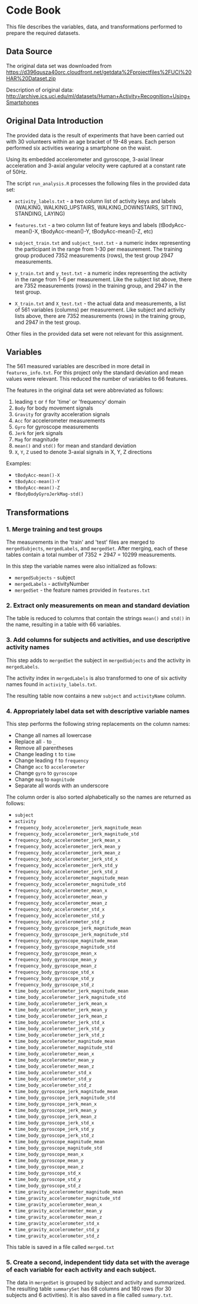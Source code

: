 # Code Book

This file describes the variables, data, and transformations performed to prepare the required datasets.

## Data Source

The original data set was downloaded from <https://d396qusza40orc.cloudfront.net/getdata%2Fprojectfiles%2FUCI%20HAR%20Dataset.zip>

Description of original data: <http://archive.ics.uci.edu/ml/datasets/Human+Activity+Recognition+Using+Smartphones>

## Original Data Introduction

The provided data is the result of experiments that have been carried out with 30 volunteers within an age bracket of 19-48 years. Each person performed six activities wearing a smartphone on the waist.

Using its embedded accelerometer and gyroscope, 3-axial linear acceleration and 3-axial angular velocity were captured at a constant rate of 50Hz.

The script `run_analysis.R` processes the following files in the provided data set:

* `activity_labels.txt` - a two column list of activity keys and labels (WALKING, WALKING\_UPSTAIRS, WALKING\_DOWNSTAIRS, SITTING, STANDING, LAYING)

* `features.txt` - a two column list of feature keys and labels (tBodyAcc-mean()-X, tBodyAcc-mean()-Y, tBodyAcc-mean()-Z, etc)

* `subject_train.txt` and `subject_test.txt` - a numeric index representing the participant in the range from 1-30 per measurement. The training group produced 7352 measurements (rows), the test group 2947 measurements. 

* `y_train.txt` and `y_test.txt` - a numeric index representing the activity in the range from 1-6 per measurement. Like the subject list above, there are 7352 measurements (rows) in the training group, and 2947 in the test group.

* `X_train.txt` and `X_test.txt` - the actual data and measurements, a list of 561 variables (columns) per measurement. Like subject and activity lists above, there are 7352 measurements (rows) in the training group, and 2947 in the test group.

Other files in the provided data set were not relevant for this assignment.


## Variables

The 561 measured variables are described in more detail in `features_info.txt`. For this project only the standard deviation and mean values were relevant. This reduced the number of variables to 66 features.

The features in the original data set were abbreviated as follows:

1. leading `t` or `f` for 'time' or 'frequency' domain
2. `Body` for body movement signals
3. `Gravity` for gravity acceleration signals
4. `Acc` for accelerometer measurements
5. `Gyro` for gyroscope measurements
6. `Jerk` for jerk signals
7. `Mag` for magnitude
8. `mean()` and `std()` for mean and standard deviation
9. `X`, `Y`, `Z` used to denote 3-axial signals in X, Y, Z directions

Examples:

* `tBodyAcc-mean()-X`
* `tBodyAcc-mean()-Y`
* `tBodyAcc-mean()-Z`
* `fBodyBodyGyroJerkMag-std()`

## Transformations

### 1. Merge training and test groups

The measurements in the 'train' and 'test' files are merged to `mergedSubjects`, `mergedLabels`, and `mergedSet`. After merging, each of these tables contain a total number of 7352 + 2947 = 10299 measurements.

In this step the variable names were also initialized as follows:

- `mergedSubjects` - subject
- `mergedLabels` - activityNumber
- `mergedSet` - the feature names provided in `features.txt`

### 2. Extract only measurements on mean and standard deviation

The table is reduced to columns that contain the strings `mean()` and `std()` in the name, resulting in a table with 66 variables.

### 3. Add columns for subjects and activities, and use descriptive activity names

This step adds to `mergedSet` the subject in `mergedSubjects` and the activity in `mergedLabels`. 

The activity index in `mergedLabels` is also transformed to one of six activity names found in `activity_labels.txt`.

The resulting table now contains a new `subject` and `activityName` column.

### 4. Appropriately label data set with descriptive variable names

This step performs the following string replacements on the column names:

- Change all names all lowercase
- Replace all `-` to `_`
- Remove all parentheses
- Change leading `t` to `time`
- Change leading `f` to `frequency`
- Change `acc` to `accelerometer`
- Change `gyro` to `gyroscope`
- Change `mag` to `magnitude`
- Separate all words with an underscore

The column order is also sorted alphabetically so the names are returned as follows:

* `subject`
* `activity`                                        
* `frequency_body_accelerometer_jerk_magnitude_mean`
* `frequency_body_accelerometer_jerk_magnitude_std`
* `frequency_body_accelerometer_jerk_mean_x`
* `frequency_body_accelerometer_jerk_mean_y`       
* `frequency_body_accelerometer_jerk_mean_z`
* `frequency_body_accelerometer_jerk_std_x`         
* `frequency_body_accelerometer_jerk_std_y`
* `frequency_body_accelerometer_jerk_std_z`         
* `frequency_body_accelerometer_magnitude_mean`
* `frequency_body_accelerometer_magnitude_std`      
* `frequency_body_accelerometer_mean_x`
* `frequency_body_accelerometer_mean_y`             
* `frequency_body_accelerometer_mean_z`
* `frequency_body_accelerometer_std_x`              
* `frequency_body_accelerometer_std_y`
* `frequency_body_accelerometer_std_z`              
* `frequency_body_gyroscope_jerk_magnitude_mean`
* `frequency_body_gyroscope_jerk_magnitude_std`     
* `frequency_body_gyroscope_magnitude_mean`
* `frequency_body_gyroscope_magnitude_std`          
* `frequency_body_gyroscope_mean_x`
* `frequency_body_gyroscope_mean_y`                 
* `frequency_body_gyroscope_mean_z`
* `frequency_body_gyroscope_std_x`                  
* `frequency_body_gyroscope_std_y`
* `frequency_body_gyroscope_std_z`                  
* `time_body_accelerometer_jerk_magnitude_mean`
* `time_body_accelerometer_jerk_magnitude_std`      
* `time_body_accelerometer_jerk_mean_x`
* `time_body_accelerometer_jerk_mean_y`             
* `time_body_accelerometer_jerk_mean_z`
* `time_body_accelerometer_jerk_std_x`              
* `time_body_accelerometer_jerk_std_y`
* `time_body_accelerometer_jerk_std_z`              
* `time_body_accelerometer_magnitude_mean`
* `time_body_accelerometer_magnitude_std`           
* `time_body_accelerometer_mean_x`
* `time_body_accelerometer_mean_y`                  
* `time_body_accelerometer_mean_z`
* `time_body_accelerometer_std_x`                   
* `time_body_accelerometer_std_y`
* `time_body_accelerometer_std_z`                   
* `time_body_gyroscope_jerk_magnitude_mean`
* `time_body_gyroscope_jerk_magnitude_std`          
* `time_body_gyroscope_jerk_mean_x`
* `time_body_gyroscope_jerk_mean_y`                 
* `time_body_gyroscope_jerk_mean_z`
* `time_body_gyroscope_jerk_std_x`                  
* `time_body_gyroscope_jerk_std_y`
* `time_body_gyroscope_jerk_std_z`                  
* `time_body_gyroscope_magnitude_mean`
* `time_body_gyroscope_magnitude_std`               
* `time_body_gyroscope_mean_x`
* `time_body_gyroscope_mean_y`                      
* `time_body_gyroscope_mean_z`
* `time_body_gyroscope_std_x`                       
* `time_body_gyroscope_std_y`
* `time_body_gyroscope_std_z`                       
* `time_gravity_accelerometer_magnitude_mean`
* `time_gravity_accelerometer_magnitude_std`        
* `time_gravity_accelerometer_mean_x`
* `time_gravity_accelerometer_mean_y`               
* `time_gravity_accelerometer_mean_z`
* `time_gravity_accelerometer_std_x`                
* `time_gravity_accelerometer_std_y`
* `time_gravity_accelerometer_std_z`                
               
This table is saved in a file called `merged.txt`

### 5. Create a second, independent tidy data set with the average of each variable for each activity and each subject.

The data in `mergedSet` is grouped by subject and activity and summarized. The resulting table `summarySet` has 68 columns and 180 rows (for 30 subjects and 6 activities). It is also saved in a file called `summary.txt`.

